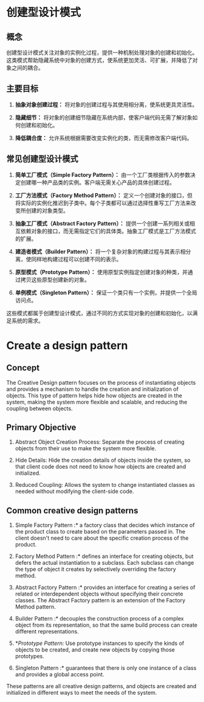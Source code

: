 # 创建型设计模式

## 概念

创建型设计模式关注对象的实例化过程，提供一种机制处理对象的创建和初始化。这类模式帮助隐藏系统中对象的创建方式，使系统更加灵活、可扩展，并降低了对象之间的耦合。

## 主要目标

1. **抽象对象创建过程：** 将对象的创建过程与其使用相分离，使系统更具灵活性。

2. **隐藏细节：** 将对象的创建细节隐藏在系统内部，使客户端代码无需了解对象如何创建和初始化。

3. **降低耦合度：** 允许系统根据需要改变实例化的类，而无需修改客户端代码。

## 常见创建型设计模式

1. **简单工厂模式（Simple Factory Pattern）：** 由一个工厂类根据传入的参数决定创建哪一种产品类的实例。客户端无需关心产品的具体创建过程。

2. **工厂方法模式（Factory Method Pattern）：**
   定义一个创建对象的接口，但将实际的实例化推迟到子类中。每个子类都可以通过选择性重写工厂方法来改变所创建的对象类型。

3. **抽象工厂模式（Abstract Factory Pattern）：** 提供一个创建一系列相关或相互依赖对象的接口，而无需指定它们的具体类。抽象工厂模式是工厂方法模式的扩展。

4. **建造者模式（Builder Pattern）：** 将一个复杂对象的构建过程与其表示相分离，使同样地构建过程可以创建不同的表示。

5. **原型模式（Prototype Pattern）：** 使用原型实例指定创建对象的种类，并通过拷贝这些原型创建新的对象。

6. **单例模式（Singleton Pattern）：** 保证一个类只有一个实例，并提供一个全局访问点。

这些模式都属于创建型设计模式，通过不同的方式实现对象的创建和初始化，以满足系统的需求。

# Create a design pattern

## Concept

The Creative Design pattern focuses on the process of instantiating objects and provides a mechanism
to handle the creation and initialization of objects. This type of pattern helps hide how objects
are created in the system, making the system more flexible and scalable, and reducing the coupling
between objects.

## Primary Objective

1. Abstract Object Creation Process: Separate the process of creating objects from their use to make
   the system more flexible.

2. Hide Details: Hide the creation details of objects inside the system, so that client code does
   not need to know how objects are created and initialized.

3. Reduced Coupling: Allows the system to change instantiated classes as needed without modifying
   the client-side code.

## Common creative design patterns

1. Simple Factory Pattern :* a factory class that decides which instance of the product class to
   create based on the parameters passed in. The client doesn't need to care about the specific
   creation process of the product.

2. Factory Method Pattern :* defines an interface for creating objects, but defers the actual
   instantiation to a subclass. Each subclass can change the type of object it creates by
   selectively overriding the factory method.

3. Abstract Factory Pattern :* provides an interface for creating a series of related or
   interdependent objects without specifying their concrete classes. The Abstract Factory pattern is
   an extension of the Factory Method pattern.

4. Builder Pattern :* decouples the construction process of a complex object from its
   representation, so that the same build process can create different representations.

5. **Prototype Pattern:* Use prototype instances to specify the kinds of objects to be created, and
   create new objects by copying those prototypes.

6. Singleton Pattern :* guarantees that there is only one instance of a class and provides a global
   access point.

These patterns are all creative design patterns, and objects are created and initialized in
different ways to meet the needs of the system.
